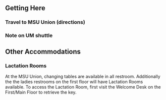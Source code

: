 ## Getting Here
### Travel to MSU Union (directions)

### Note on UM shuttle

## Other Accommodations
### Lactation Rooms  
At the MSU Union, changing tables are available in all restroom. Additionally the the ladies restrooms on the first floor will have Lactation Rooms available. To access the Lactation Room, first visit the Welcome Desk on the First/Main Floor to retrieve the key.  
